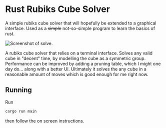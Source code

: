 # Rust Rubiks Cube Solver
A simple rubiks cube solver that will hopefully be extended to a graphical interface. Used as a ~~simple~~ not-so-simple program to learn the basics of rust.

![Screenshot of solve.](readme_resources/demo.png)

A rubiks cube solver that relies on a terminal interface. Solves any valid cube in "decent" time, by modelling the cube as a symmetric group. Performance can be improved by adding a pruning table, which I might one day do... along with a better UI. Ultimately it solves the any cube in a reasonable amount of moves which is good enough for me right now.

## Running
Run 
```sh
cargo run main
```
then follow the on screen instructions.
